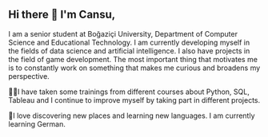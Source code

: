 ## Hi there 👋 I'm Cansu,

I am a senior student at Boğaziçi University, Department of Computer Science and Educational Technology. I am currently developing myself in the fields of data science and artificial intelligence. I also have projects in the field of game development. The most important thing that motivates me is to constantly work on something that makes me curious and broadens my perspective.

👨‍💻I have taken some trainings from different courses about Python, SQL, Tableau and I continue to improve myself by taking part in different projects.

🌱I love discovering new places and learning new languages. I am currently learning German.
